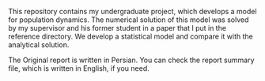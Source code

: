 This repository contains my undergraduate project, which develops
a model for population dynamics. 
The numerical solution of this model was solved by my supervisor and his
former student in a paper that I put in the reference directory. 
We develop a statistical model and compare it with the analytical solution.<bt>

The Original report is written in Persian. You can check the report summary file, which is written in English, if you need.
